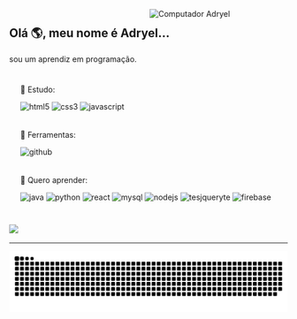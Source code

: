  <img src="https://c.tenor.com/mIYqNr6gkjEAAAAi/world-of-gumball.gif" min-width="500px" max-width="500px" width="250px" align="right" alt="Computador Adryel">

## Olá 🌎, meu nome é Adryel...

<p align="left">
  sou um aprendiz em programação.
</p>

<div style="display:grid;background:#FFFFFF17;width:100%;border-radius:10px;">

  <div style="padding:10px 10px 10px 20px;">
  <p>🦄 Estudo: </p>
    
  <img src="https://cdn.jsdelivr.net/gh/devicons/devicon/icons/html5/html5-original-wordmark.svg" alt="html5" width="50" />
    
  <img src="https://cdn.jsdelivr.net/gh/devicons/devicon/icons/css3/css3-original-wordmark.svg" alt="css3" width="50" />

  <img src="https://cdn.jsdelivr.net/gh/devicons/devicon/icons/javascript/javascript-original.svg" alt="javascript" width="50" />
    
  </div>

  <div style="padding:10px 10px 10px 20px">
  <p>💼 Ferramentas: </p>
    
  <img src="https://cdn.jsdelivr.net/gh/devicons/devicon/icons/github/github-original-wordmark.svg" alt="github" width="50" />
    
  </div>

  <div style="padding:10px 10px 10px 20px">
    <p>🧐 Quero aprender: </p>

  <img src="https://cdn.jsdelivr.net/gh/devicons/devicon/icons/java/java-original-wordmark.svg" alt="java" width="50" />

  <img src="https://cdn.jsdelivr.net/gh/devicons/devicon/icons/python/python-original-wordmark.svg" alt="python" width="50" />
    
  <img src="https://cdn.jsdelivr.net/gh/devicons/devicon/icons/react/react-original-wordmark.svg" alt="react" width="50" />

  <img src="https://cdn.jsdelivr.net/gh/devicons/devicon/icons/mysql/mysql-original-wordmark.svg" alt="mysql" width="50" />
    
  <img src="https://cdn.jsdelivr.net/gh/devicons/devicon/icons/nodejs/nodejs-original.svg" alt="nodejs" width="50" />
    
  <img src="https://cdn.jsdelivr.net/gh/devicons/devicon/icons/jquery/jquery-original-wordmark.svg" alt="tesjqueryte" width="50" />
    
  <img src="https://cdn.jsdelivr.net/gh/devicons/devicon/icons/firebase/firebase-plain-wordmark.svg" alt="firebase" width="50" />
    
  </div>

</div>
  
</br>

<p align="left">

  <a href="https://www.linkedin.com/in/adryel-beneton-518008183/" alt="Linkedin">
  <img src="https://img.shields.io/badge/-Linkedin-0e76a8?style=for-the-badge&logo=Linkedin&logoColor=white&link=https://www.linkedin.com/in/iuricode" /></a>
</p>

---

![](https://github.com/Platane/snk/raw/output/github-contribution-grid-snake.svg)
  
